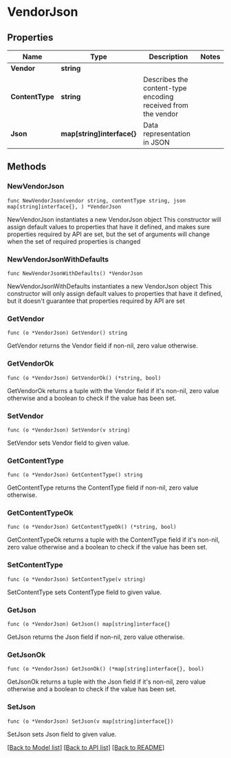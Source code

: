 # VendorJson

## Properties

Name | Type | Description | Notes
------------ | ------------- | ------------- | -------------
**Vendor** | **string** |  | 
**ContentType** | **string** | Describes the content-type encoding received from the vendor | 
**Json** | **map[string]interface{}** | Data representation in JSON | 

## Methods

### NewVendorJson

`func NewVendorJson(vendor string, contentType string, json map[string]interface{}, ) *VendorJson`

NewVendorJson instantiates a new VendorJson object
This constructor will assign default values to properties that have it defined,
and makes sure properties required by API are set, but the set of arguments
will change when the set of required properties is changed

### NewVendorJsonWithDefaults

`func NewVendorJsonWithDefaults() *VendorJson`

NewVendorJsonWithDefaults instantiates a new VendorJson object
This constructor will only assign default values to properties that have it defined,
but it doesn't guarantee that properties required by API are set

### GetVendor

`func (o *VendorJson) GetVendor() string`

GetVendor returns the Vendor field if non-nil, zero value otherwise.

### GetVendorOk

`func (o *VendorJson) GetVendorOk() (*string, bool)`

GetVendorOk returns a tuple with the Vendor field if it's non-nil, zero value otherwise
and a boolean to check if the value has been set.

### SetVendor

`func (o *VendorJson) SetVendor(v string)`

SetVendor sets Vendor field to given value.


### GetContentType

`func (o *VendorJson) GetContentType() string`

GetContentType returns the ContentType field if non-nil, zero value otherwise.

### GetContentTypeOk

`func (o *VendorJson) GetContentTypeOk() (*string, bool)`

GetContentTypeOk returns a tuple with the ContentType field if it's non-nil, zero value otherwise
and a boolean to check if the value has been set.

### SetContentType

`func (o *VendorJson) SetContentType(v string)`

SetContentType sets ContentType field to given value.


### GetJson

`func (o *VendorJson) GetJson() map[string]interface{}`

GetJson returns the Json field if non-nil, zero value otherwise.

### GetJsonOk

`func (o *VendorJson) GetJsonOk() (*map[string]interface{}, bool)`

GetJsonOk returns a tuple with the Json field if it's non-nil, zero value otherwise
and a boolean to check if the value has been set.

### SetJson

`func (o *VendorJson) SetJson(v map[string]interface{})`

SetJson sets Json field to given value.



[[Back to Model list]](../README.md#documentation-for-models) [[Back to API list]](../README.md#documentation-for-api-endpoints) [[Back to README]](../README.md)


